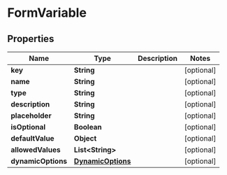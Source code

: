 

# FormVariable


## Properties

| Name | Type | Description | Notes |
|------------ | ------------- | ------------- | -------------|
|**key** | **String** |  |  [optional] |
|**name** | **String** |  |  [optional] |
|**type** | **String** |  |  [optional] |
|**description** | **String** |  |  [optional] |
|**placeholder** | **String** |  |  [optional] |
|**isOptional** | **Boolean** |  |  [optional] |
|**defaultValue** | **Object** |  |  [optional] |
|**allowedValues** | **List&lt;String&gt;** |  |  [optional] |
|**dynamicOptions** | [**DynamicOptions**](DynamicOptions.md) |  |  [optional] |



